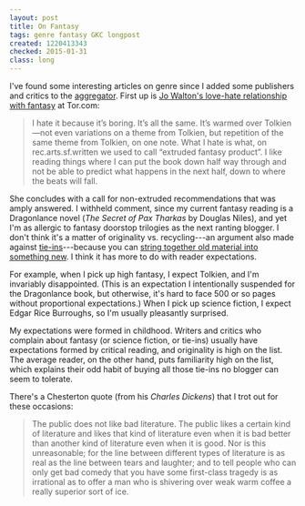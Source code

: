 ```yaml
---
layout: post
title: On Fantasy
tags: genre fantasy GKC longpost
created: 1220413343
checked: 2015-01-31
class: long
---
```

I've found some interesting articles on genre since I added some publishers and critics to the [aggregator](/aggregator).    First up is [Jo Walton's love-hate relationship with fantasy](http://www.tor.com/index.php?option=com_content&view=blog&id=4435) at Tor.com:

> I hate it because it’s boring. It’s all the same. It’s warmed over Tolkien—not even variations on a theme from Tolkien, but repetition of the same theme from Tolkien, on one note. <!--break-->What I hate is what, on rec.arts.sf.written we used to call “extruded fantasy product”. I like reading things where I can put the book down half way through and not be able to predict what happens in the next half, down to where the beats will fall.

She concludes with a call for non-extruded recommendations that was amply answered.  I withheld comment, since my current fantasy reading is a Dragonlance novel (*The Secret of Pax Tharkas* by Douglas Niles), and yet I'm as allergic to fantasy doorstop trilogies as the next ranting blogger.  I don't think it's a matter of originality vs. recycling---an argument also made against [tie-ins](https://web.archive.org/web/20111018213723/http://www.sfdiplomat.net/sf_diplomat/2008/09/media-tie-ins-room-for-nuance.html)---because you can [string together old material into something new](http://www.antipope.org/charlie/blog-old/2005/02/21/).  I think it has more to do with reader expectations.

For example, when I pick up high fantasy, I expect Tolkien, and I'm invariably disappointed.  (This is an expectation I intentionally suspended for the Dragonlance book, but otherwise, it's hard to face 500 or so pages without proportional expectations.)  When I pick up science fiction, I expect Edgar Rice Burroughs, so I'm usually pleasantly surprised.

My expectations were formed in childhood.  Writers and critics who complain about fantasy (or science fiction, or tie-ins) usually have expectations formed by critical reading, and originality is high on the list.  The average reader, on the other hand, puts familiarity high on the list, which explains their odd habit of buying all those tie-ins no blogger can seem to tolerate.

There's a Chesterton quote (from his *Charles Dickens*) that I trot out for these occasions:  

> The public does not like bad literature. The public likes a certain kind of literature and likes that kind of literature even when it is bad better than another kind of literature even when it is good. Nor is this unreasonable; for the line between different types of literature is as real as the line between tears and laughter; and to tell people who can only get bad comedy that you have some first-class tragedy is as irrational as to offer a man who is shivering over weak warm coffee a really superior sort of ice.
